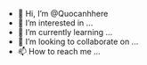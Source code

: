 - 👋 Hi, I’m @Quocanhhere
- 👀 I’m interested in ...
- 🌱 I’m currently learning ...
- 💞️ I’m looking to collaborate on ...
- 📫 How to reach me ...

<!---
Quocanhhere/Quocanhhere is a ✨ special ✨ repository because its `README.md` (this file) appears on your GitHub profile.
You can click the Preview link to take a look at your changes.
--->
